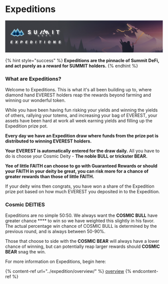 # Expeditions

![](<../.gitbook/assets/Expeditions Overview Masthead.jpg>)

{% hint style="success" %}
**Expeditions are the pinnacle of Summit DeFi, and act purely as a reward for SUMMIT holders.**
{% endhint %}

### What are Expeditions?

Welcome to Expeditions. This is what it's all been building up to, where diamond hand EVEREST holders reap the rewards beyond farming and winning our wonderful token.

While you have been having fun risking your yields and winning the yields of others, rallying your totems, and increasing your bag of EVEREST, your assets have been hard at work all week earning yields and filling up the Expedition prize pot.

**Every day we have an Expedition draw where funds from the prize pot is distributed to winning EVEREST holders.**

**Your EVEREST is automatically entered for the draw daily.**   All you have to do is choose your Cosmic Deity - **The noble BULL or trickster BEAR.**&#x20;

**Yee of little FAITH can choose to go with Guaranteed Rewards or should your FAITH in your deity be great, you can risk more for a chance of greater rewards than those of little FAITH.**

If your deity wins then congrats, you have won a share of the Expedition prize pot based on how much EVEREST you deposited in to the Expedition.

### Cosmic DEITIES

Expeditions are no simple 50:50. We always want the **COSMIC BULL** have greater chance **** to win so we have weighted this slightly in his favor. The actual percentage win chance of COSMIC BULL is determined by the previous round, and is always between 50-90%.

Those that choose to side with the **COSMIC BEAR** will always have a lower chance of winning, but can potentially reap larger rewards should **COSMIC BEAR** snag the win.

For more information on Expeditions, begin here:

{% content-ref url="../expedition/overview/" %}
[overview](../expedition/overview/)
{% endcontent-ref %}
